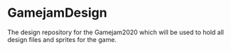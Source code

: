 # GamejamDesign
The design repository for the Gamejam2020 which will be used to hold all design files and sprites for the game.
